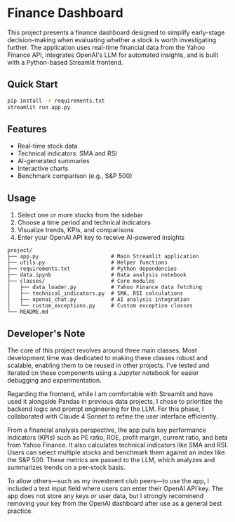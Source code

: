 # Finance Dashboard

This project presents a finance dashboard designed to simplify early-stage decision-making when evaluating whether a stock is worth investigating further. The application uses real-time financial data from the Yahoo Finance API, integrates OpenAI's LLM for automated insights, and is built with a Python-based Streamlit frontend.

## Quick Start

```bash
pip install -r requirements.txt
streamlit run app.py
```

## Features

- Real-time stock data
- Technical indicators: SMA and RSI
- AI-generated summaries
- Interactive charts
- Benchmark comparison (e.g., S&P 500)

## Usage

1. Select one or more stocks from the sidebar
2. Choose a time period and technical indicators
3. Visualize trends, KPIs, and comparisons
4. Enter your OpenAI API key to receive AI-powered insights

```
project/
├── app.py                       # Main Streamlit application
├── utils.py                     # Helper functions
├── requirements.txt             # Python dependencies
├── data.ipynb                   # Data analysis notebook
├── classes/                     # Core modules
│   ├── data_loader.py           # Yahoo Finance data fetching
│   ├── technical_indicators.py  # SMA, RSI calculations
│   ├── openai_chat.py           # AI analysis integration
│   └── custom_exceptions.py     # Custom exception classes
└── README.md
```


## Developer's Note

The core of this project revolves around three main classes. Most development time was dedicated to making these classes robust and scalable, enabling them to be reused in other projects. I've tested and iterated on these components using a Jupyter notebook for easier debugging and experimentation.

Regarding the frontend, while I am comfortable with Streamlit and have used it alongside Pandas in previous data projects, I chose to prioritize the backend logic and prompt engineering for the LLM. For this phase, I collaborated with Claude 4 Sonnet to refine the user interface efficiently.

From a financial analysis perspective, the app pulls key performance indicators (KPIs) such as PE ratio, ROE, profit margin, current ratio, and beta from Yahoo Finance. It also calculates technical indicators like SMA and RSI. Users can select multiple stocks and benchmark them against an index like the S&P 500. These metrics are passed to the LLM, which analyzes and summarizes trends on a per-stock basis.

To allow others—such as my investment club peers—to use the app, I included a text input field where users can enter their OpenAI API key. The app does not store any keys or user data, but I strongly recommend removing your key from the OpenAI dashboard after use as a general best practice.
